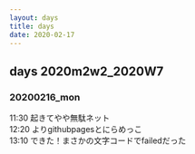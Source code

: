 ```yaml
---
layout: days
title: days
date: 2020-02-17
---
```

## days 2020m2w2_2020W7  
### 20200216_mon
11:30 起きてやや無駄ネット  
12:20 よりgithubpagesとにらめっこ  
13:10 できた！まさかの文字コードでfailedだった  
